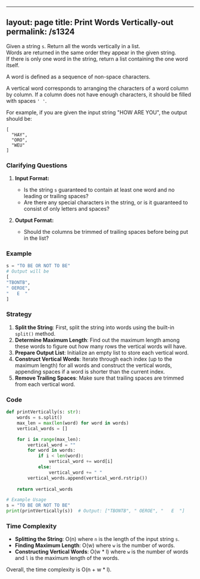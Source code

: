 
---
layout: page
title:  Print Words Vertically-out
permalink: /s1324
---

Given a string `s`. Return all the words vertically in a list.  
Words are returned in the same order they appear in the given string.  
If there is only one word in the string, return a list containing the one word itself.

A word is defined as a sequence of non-space characters.

A vertical word corresponds to arranging the characters of a word column by column. If a column does not have enough characters, it should be filled with spaces `' '`.

For example, if you are given the input string "HOW ARE YOU", the output should be:
```
[
  "HAY",
  "ORO",
  "WEU"
]
```

### Clarifying Questions

1. **Input Format:**
   - Is the string `s` guaranteed to contain at least one word and no leading or trailing spaces?
   - Are there any special characters in the string, or is it guaranteed to consist of only letters and spaces?

2. **Output Format:**
   - Should the columns be trimmed of trailing spaces before being put in the list?

### Example
```python
s = "TO BE OR NOT TO BE"
# Output will be
[
"TBONTB",
" OEROE",
"   E  "
]
```

### Strategy
1. **Split the String**: First, split the string into words using the built-in `split()` method.
2. **Determine Maximum Length**: Find out the maximum length among these words to figure out how many rows the vertical words will have.
3. **Prepare Output List**: Initialize an empty list to store each vertical word.
4. **Construct Vertical Words**: Iterate through each index (up to the maximum length) for all words and construct the vertical words, appending spaces if a word is shorter than the current index.
5. **Remove Trailing Spaces**: Make sure that trailing spaces are trimmed from each vertical word.

### Code
```python
def printVertically(s: str):
    words = s.split()
    max_len = max(len(word) for word in words)
    vertical_words = []

    for i in range(max_len):
        vertical_word = ""
        for word in words:
            if i < len(word):
                vertical_word += word[i]
            else:
                vertical_word += " "
        vertical_words.append(vertical_word.rstrip())
    
    return vertical_words

# Example Usage
s = "TO BE OR NOT TO BE"
print(printVertically(s))  # Output: ["TBONTB", " OEROE", "   E  "]
```

### Time Complexity
- **Splitting the String**: O(n) where `n` is the length of the input string `s`.
- **Finding Maximum Length**: O(w) where `w` is the number of words.
- **Constructing Vertical Words**: O(w * l) where `w` is the number of words and `l` is the maximum length of the words.

Overall, the time complexity is O(n + w * l).